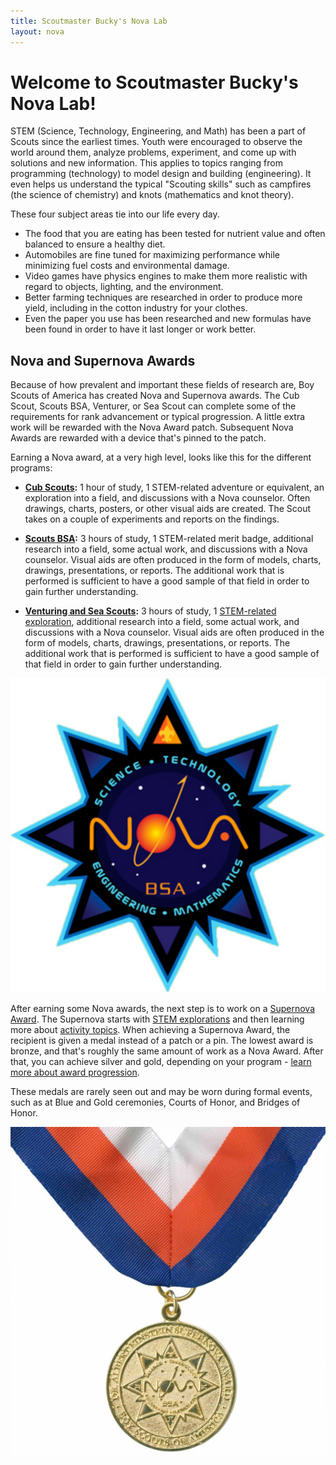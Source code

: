 ```yaml
---
title: Scoutmaster Bucky's Nova Lab
layout: nova
---
```


# Welcome to Scoutmaster Bucky's Nova Lab!

STEM (Science, Technology, Engineering, and Math) has been a part of Scouts since the earliest times. Youth were encouraged to observe the world around them, analyze problems, experiment, and come up with solutions and new information. This applies to topics ranging from programming (technology) to model design and building (engineering). It even helps us understand the typical "Scouting skills" such as campfires (the science of chemistry) and knots (mathematics and knot theory).

These four subject areas tie into our life every day.

* The food that you are eating has been tested for nutrient value and often balanced to ensure a healthy diet.
* Automobiles are fine tuned for maximizing performance while minimizing fuel costs and environmental damage.
* Video games have physics engines to make them more realistic with regard to objects, lighting, and the environment.
* Better farming techniques are researched in order to produce more yield, including in the cotton industry for your clothes.
* Even the paper you use has been researched and new formulas have been found in order to have it last longer or work better.

## Nova and Supernova Awards

<div class="D(f) Fxd(c)--m Ai(c)--m"><div class="W(100%)">

Because of how prevalent and important these fields of research are, Boy Scouts of America has created Nova and Supernova awards. The Cub Scout, Scouts BSA, Venturer, or Sea Scout can complete some of the requirements for rank advancement or typical progression. A little extra work will be rewarded with the Nova Award patch. Subsequent Nova Awards are rewarded with a device that's pinned to the patch.

Earning a Nova award, at a very high level, looks like this for the different programs:

* **[Cub Scouts](cub-scouts/):** 1 hour of study, 1 STEM-related adventure or equivalent, an exploration into a field, and discussions with a Nova counselor. Often drawings, charts, posters, or other visual aids are created. The Scout takes on a couple of experiments and reports on the findings.

* **[Scouts BSA](scouts-bsa/):** 3 hours of study, 1 STEM-related merit badge, additional research into a field, some actual work, and discussions with a Nova counselor. Visual aids are often produced in the form of models, charts, drawings, presentations, or reports. The additional work that is performed is sufficient to have a good sample of that field in order to gain further understanding.

* **[Venturing and Sea Scouts](venturing-and-sea-scouts/):** 3 hours of study, 1 [STEM-related exploration](explorations/), additional research into a field, some actual work, and discussions with a Nova counselor. Visual aids are often produced in the form of models, charts, drawings, presentations, or reports. The additional work that is performed is sufficient to have a good sample of that field in order to gain further understanding.

</div><div class="W(300px) Maw(100%) Fxs(0) P(1em)">
<img src="images/nova-patch.jpg" Class="W(100%) H(a)">
</div></div>


<div class="D(f) Fxd(c)--m Ai(c)--m Fxd(rr) Mt(1em)"><div class="W(100%)">

After earning some Nova awards, the next step is to work on a [Supernova Award](supernova/). The Supernova starts with [STEM explorations](explorations/) and then learning more about [activity topics](supernova/activity-topics/). When achieving a Supernova Award, the recipient is given a medal instead of a patch or a pin. The lowest award is bronze, and that's roughly the same amount of work as a Nova Award. After that, you can achieve silver and gold, depending on your program - [learn more about award progression](supernova/).

These medals are rarely seen out and may be worn during formal events, such as at Blue and Gold ceremonies, Courts of Honor, and Bridges of Honor.

</div><div class="W(300px) Maw(100%) Fxs(0) P(1em)">
<img src="supernova/dr-albert-einstein/dr-albert-einstein-award.jpg" Class="W(100%) H(a)">
</div></div>
